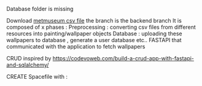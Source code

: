 Database folder is missing <br/>

Download  <a href="https://github.com/metmuseum/openaccess/blob/master/MetObjects.csv ">metmuseum csv file</a>
the branch is the backend branch 
It is composed of x phases : 
Preprocessing : converting csv files from different resources into painting/wallpaper objects
Database : uploading these wallpapers to database , generate a user database etc..
FASTAPI that communicated with the application to fetch wallpapers

CRUD inspired by https://codevoweb.com/build-a-crud-app-with-fastapi-and-sqlalchemy/


CREATE Spacefile with : 
